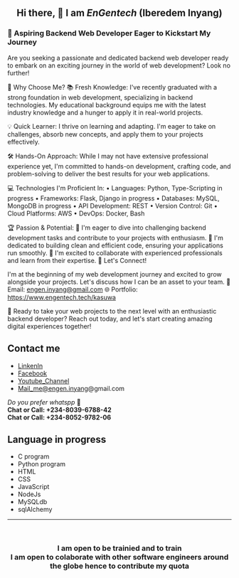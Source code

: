 ## <p align="center"> Hi there, 👋  I am <i><span font-size="50px">EnGentech</i> (Iberedem Inyang) </p>
### 🌟 Aspiring Backend Web Developer Eager to Kickstart My Journey
Are you seeking a passionate and dedicated backend web developer ready to embark on an exciting journey in the world of web development? Look no further!

🚀 Why Choose Me?
📚 Fresh Knowledge: I've recently graduated with a strong foundation in web development, specializing in backend technologies. My educational background equips me with the latest industry knowledge and a hunger to apply it in real-world projects.

💡 Quick Learner: I thrive on learning and adapting. I'm eager to take on challenges, absorb new concepts, and apply them to your projects effectively.

🛠️ Hands-On Approach: While I may not have extensive professional experience yet, I'm committed to hands-on development, crafting code, and problem-solving to deliver the best results for your web applications.

💻 Technologies I'm Proficient In:
•	Languages: Python, Type-Scripting in progress
•	Frameworks: Flask, Django in progress
•	Databases: MySQL, MongoDB in progress
•	API Development: REST
•	Version Control: Git
•	Cloud Platforms: AWS
•	DevOps: Docker, Bash

🏆 Passion & Potential:
🌟 I'm eager to dive into challenging backend development tasks and contribute to your projects with enthusiasm.
🌟 I'm dedicated to building clean and efficient code, ensuring your applications run smoothly.
🌟 I'm excited to collaborate with experienced professionals and learn from their expertise.
🔗 Let's Connect!

I'm at the beginning of my web development journey and excited to grow alongside your projects. Let's discuss how I can be an asset to your team.
📧 Email: engen.inyang@gmail.com 
🌐 Portfolio: https://www.engentech.tech/kasuwa

🚀 Ready to take your web projects to the next level with an enthusiastic backend developer? Reach out today, and let's start creating amazing digital experiences together!


## Contact me
* <a href="https://www.linkedin.com/in/iberedem-inyang-3b88ba223/">LinkenIn
* <a href="https://web.facebook.com/engr.gentle.1/"> Facebook
* <a href="https://www.youtube.com/channel/UCYmk2Fu0B1nre0N2Q05Zp_A">Youtube_Channel
* <a href=“mailto:engen.inyang@email.com”>Mail_me@engen.inyang@gmail.com</a>

_Do you prefer <i>whatspp</i>_ 🤔<br>
<b>Chat or Call: +234-8039-6788-42</b><br>
<b>Chat or Call: +234-8052-9782-06</b>
  
  
  ## Language in progress
 * C program
 * Python program
 * HTML
 * CSS
 * JavaScript
 * NodeJs
 * MySQLdb
 * sqlAlchemy
  <hr><br>
  
 ### <p align="center"> I am open to be trainied and to train  <br>I am open to colaborate with other software engineers around the globe hence to contribute my quota </p>
<!--
**EnGentech/EnGentech** is a ✨ _special_ ✨ repository because its `README.md` (this file) appears on your GitHub profile.

Here are some ideas to get you started:

- 🔭 I’m currently working on ...
- 🌱 I’m currently learning ...
- 👯 I’m looking to collaborate on ...
- 🤔 I’m looking for help with ...
- 💬 Ask me about ...
- 📫 How to reach me: ...
- 😄 Pronouns: ...
- ⚡ Fun fact: ...
-->
